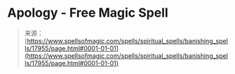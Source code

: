 <!--yml
category: 未分类
date: 2024-06-12 18:59:19
-->

# Apology - Free Magic Spell

> 来源：[https://www.spellsofmagic.com/spells/spiritual_spells/banishing_spells/17955/page.html#0001-01-01](https://www.spellsofmagic.com/spells/spiritual_spells/banishing_spells/17955/page.html#0001-01-01)
